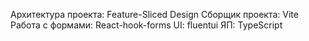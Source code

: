 Архитектура проекта: Feature-Sliced Design
Сборщик проекта: Vite
Работа с формами: React-hook-forms
UI: fluentui
ЯП: TypeScript